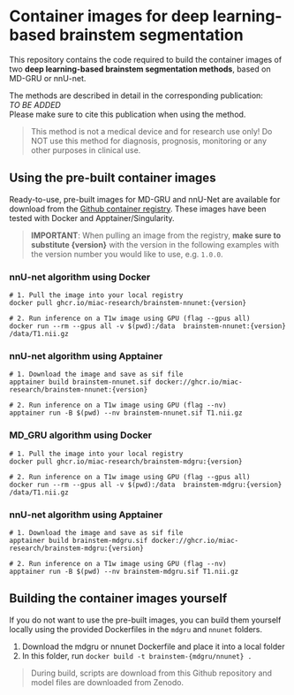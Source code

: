 # Container images for deep learning-based brainstem segmentation

This repository contains the code required to build the container images of two **deep learning-based brainstem segmentation methods**, based on MD-GRU or nnU-net.

The methods are described in detail in the corresponding publication:  
*TO BE ADDED*  
Please make sure to cite this publication when using the method.

> This method is not a medical device and for research use only!
Do NOT use this  method for diagnosis, prognosis, monitoring or any other
purposes in clinical use.

## Using the pre-built container images

Ready-to-use, pre-built images for MD-GRU and nnU-Net are available for download from the [Github container registry](https://github.com/miac-research/dl-brainstem/packages). These images have been tested with Docker and Apptainer/Singularity.

> **IMPORTANT**: When pulling an image from the registry, **make sure to substitute {version}** with the version in the following examples with the version number you would like to use, e.g. `1.0.0`.

### nnU-net algorithm using Docker

```
# 1. Pull the image into your local registry
docker pull ghcr.io/miac-research/brainstem-nnunet:{version}

# 2. Run inference on a T1w image using GPU (flag --gpus all)
docker run --rm --gpus all -v $(pwd):/data  brainstem-nnunet:{version} /data/T1.nii.gz
```

### nnU-net algorithm using Apptainer

```
# 1. Download the image and save as sif file   
apptainer build brainstem-nnunet.sif docker://ghcr.io/miac-research/brainstem-nnunet:{version}

# 2. Run inference on a T1w image using GPU (flag --nv)
apptainer run -B $(pwd) --nv brainstem-nnunet.sif T1.nii.gz
```

### MD_GRU algorithm using Docker

```
# 1. Pull the image into your local registry
docker pull ghcr.io/miac-research/brainstem-mdgru:{version}

# 2. Run inference on a T1w image using GPU (flag --gpus all)
docker run --rm --gpus all -v $(pwd):/data  brainstem-mdgru:{version} /data/T1.nii.gz
```

### nnU-net algorithm using Apptainer

```
# 1. Download the image and save as sif file   
apptainer build brainstem-mdgru.sif docker://ghcr.io/miac-research/brainstem-mdgru:{version}

# 2. Run inference on a T1w image using GPU (flag --nv)
apptainer run -B $(pwd) --nv brainstem-mdgru.sif T1.nii.gz
```

## Building the container images yourself

If you do not want to use the pre-built images, you can build them yourself locally using the provided Dockerfiles in the `mdgru` and `nnunet` folders.

1. Download the mdgru or nnunet Dockerfile and place it into a local folder
2. In this folder, run `docker build -t brainstem-{mdgru/nnunet} .`

> During build, scripts are download from this Github repository and model files are downloaded from Zenodo.
